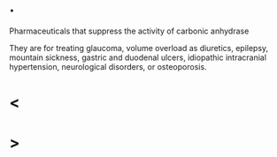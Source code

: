 # .

Pharmaceuticals that suppress the activity of carbonic anhydrase

They are for treating glaucoma, volume overload as diuretics, epilepsy, mountain sickness, gastric and duodenal ulcers, idiopathic intracranial hypertension, neurological disorders, or osteoporosis.

# <

# >
